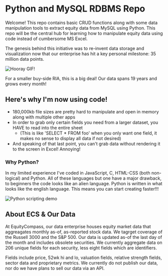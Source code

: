 # Python and MySQL RDBMS Repo

Welcome! This repo contains basic CRUD functions along with some data manipulation tools to extract equity data from MySQL
using Python. This repo will be the central hub for learning how to manipulate equity data using code instead of cumbersome
MS Excel. 

The genesis behind this initiative was to re-invent data storage and visualization now that our enterprise has hit a key
personal milestone: 35 million data points. 

![Hooray GIF!](https://media2.giphy.com/media/MTclfCr4tVgis/giphy.gif)

For a smaller buy-side RIA, this is a big deal! Our data spans 19 years and grows every month!

## Here's why I'm now using code!

* 180,000kb file sizes are pretty hard to manipulate and open in memory along with multiple other apps
* In order to grab only certain fields you need from a larger dataset, you HAVE to read into the entire sheet
    * (This is like 'SELECT * FROM foo' when you only want one field, it makes no sense to display all data if not desired)
* And speaking of that last point, you can't grab data without rendering it to the screen in Excel! Annoying!

### Why Python?

In my limited experience I've coded in JavaScript, C, HTML-CSS (both non-logical) and Python.
All of these languages but one have a major drawback, to beginners the code looks like an alien language. Python
is written in what looks like the english language. This means you can start creating faster!!!

![Python scripting demo](https://media1.giphy.com/media/UcqqD8j0N1rAk/giphy.gif)

## About ECS & Our Data

At EquityCompass, our data enterprise houses equity market data that aggreagates monthly as-of, as-reported stock data. 
We tagrget coverage of the Russell 3000 and the S&P 500. Our data is updated as-of the last day of the month and includes
obsolete securities. We currently aggregate data on 206 unique fields for each security, less eight fields which are identifiers.

Fields include price, 52wk hi and lo, valuation fields, relative strength fields, sector data and proprietary metrics. We currently do not
publish our data, nor do we have plans to sell our data via an API.